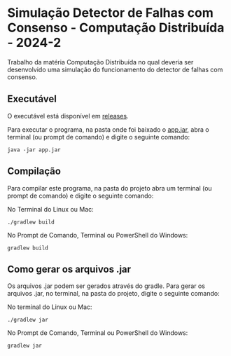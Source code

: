 # Simulação Detector de Falhas com Consenso - Computação Distribuída - 2024-2

Trabalho da matéria Computação Distribuída no qual deveria ser desenvolvido uma simulação do funcionamento do detector de falhas com consenso.

## Executável

O executável está disponível em [releases](https://github.com/Henriquemcc/Simulacao_Detector_de_Falhas_com_Consenso_-_Computacao_Distribuida_-_2024-2/releases).

Para executar o programa, na pasta onde foi baixado o [app.jar](https://github.com/Henriquemcc/Simulacao_Detector_de_Falhas_com_Consenso_-_Computacao_Distribuida_-_2024-2/releases/latest/download/app.jar), abra o terminal (ou prompt de comando) e digite o seguinte comando:

```
java -jar app.jar
```

## Compilação

Para compilar este programa, na pasta do projeto abra um terminal (ou prompt de comando) e digite o seguinte comando:

No Terminal do Linux ou Mac:

```
./gradlew build
```

No Prompt de Comando, Terminal ou PowerShell do Windows:

```
gradlew build
```

## Como gerar os arquivos .jar

Os arquivos .jar podem ser gerados através do gradle. Para gerar os arquivos .jar, no terminal, na pasta do projeto, digite o seguinte comando:

No terminal do Linux ou Mac:

```
./gradlew jar
```

No Prompt de Comando, Terminal ou PowerShell do Windows:

```
gradlew jar
```